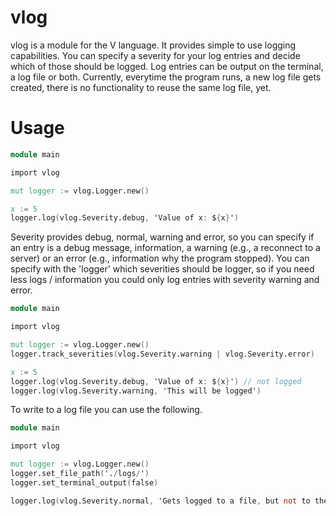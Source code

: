 # vlog

vlog is a module for the V language. It provides simple to use logging capabilities.
You can specify a severity for your log entries and decide which of those should be logged.
Log entries can be output on the terminal, a log file or both. Currently, everytime the program runs, a new log file gets created, there is no functionality to reuse the same log file, yet.

# Usage

```v
module main

import vlog

mut logger := vlog.Logger.new()

x := 5
logger.log(vlog.Severity.debug, 'Value of x: ${x}')
```

Severity provides debug, normal, warning and error, so you can specify if an entry is a debug message, information, a warning (e.g., a reconnect to a server) or an error (e.g., information why the program stopped).
You can specify with the 'logger' which severities should be logger, so if you need less logs / information you could only log entries with severity warning and error.

```v
module main

import vlog

mut logger := vlog.Logger.new()
logger.track_severities(vlog.Severity.warning | vlog.Severity.error)

x := 5
logger.log(vlog.Severity.debug, 'Value of x: ${x}') // not logged
logger.log(vlog.Severity.warning, 'This will be logged')
```

To write to a log file you can use the following.

```v
module main

import vlog

mut logger := vlog.Logger.new()
logger.set_file_path('./logs/')
logger.set_terminal_output(false)

logger.log(vlog.Severity.normal, 'Gets logged to a file, but not to the terminal output.')
```
